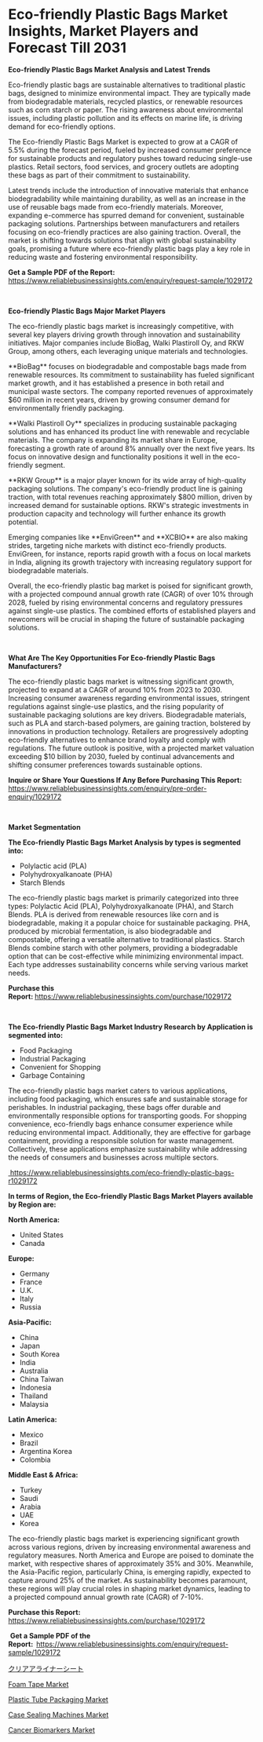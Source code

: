 <p><h1>Eco-friendly Plastic Bags Market Insights, Market Players and Forecast Till 2031</h1></p><p><strong>Eco-friendly Plastic Bags Market Analysis and Latest Trends</strong></p>
<p><p>Eco-friendly plastic bags are sustainable alternatives to traditional plastic bags, designed to minimize environmental impact. They are typically made from biodegradable materials, recycled plastics, or renewable resources such as corn starch or paper. The rising awareness about environmental issues, including plastic pollution and its effects on marine life, is driving demand for eco-friendly options.</p><p>The Eco-friendly Plastic Bags Market is expected to grow at a CAGR of 5.5% during the forecast period, fueled by increased consumer preference for sustainable products and regulatory pushes toward reducing single-use plastics. Retail sectors, food services, and grocery outlets are adopting these bags as part of their commitment to sustainability.</p><p>Latest trends include the introduction of innovative materials that enhance biodegradability while maintaining durability, as well as an increase in the use of reusable bags made from eco-friendly materials. Moreover, expanding e-commerce has spurred demand for convenient, sustainable packaging solutions. Partnerships between manufacturers and retailers focusing on eco-friendly practices are also gaining traction. Overall, the market is shifting towards solutions that align with global sustainability goals, promising a future where eco-friendly plastic bags play a key role in reducing waste and fostering environmental responsibility.</p></p>
<p><strong>Get a Sample PDF of the Report:&nbsp;</strong> <a href="https://www.reliablebusinessinsights.com/enquiry/request-sample/1029172">https://www.reliablebusinessinsights.com/enquiry/request-sample/1029172</a></p>
<p>&nbsp;</p>
<p><strong>Eco-friendly Plastic Bags Major Market Players</strong></p>
<p><p>The eco-friendly plastic bags market is increasingly competitive, with several key players driving growth through innovation and sustainability initiatives. Major companies include BioBag, Walki Plastiroll Oy, and RKW Group, among others, each leveraging unique materials and technologies.</p><p>**BioBag** focuses on biodegradable and compostable bags made from renewable resources. Its commitment to sustainability has fueled significant market growth, and it has established a presence in both retail and municipal waste sectors. The company reported revenues of approximately $60 million in recent years, driven by growing consumer demand for environmentally friendly packaging.</p><p>**Walki Plastiroll Oy** specializes in producing sustainable packaging solutions and has enhanced its product line with renewable and recyclable materials. The company is expanding its market share in Europe, forecasting a growth rate of around 8% annually over the next five years. Its focus on innovative design and functionality positions it well in the eco-friendly segment.</p><p>**RKW Group** is a major player known for its wide array of high-quality packaging solutions. The company's eco-friendly product line is gaining traction, with total revenues reaching approximately $800 million, driven by increased demand for sustainable options. RKW's strategic investments in production capacity and technology will further enhance its growth potential.</p><p>Emerging companies like **EnviGreen** and **XCBIO** are also making strides, targeting niche markets with distinct eco-friendly products. EnviGreen, for instance, reports rapid growth with a focus on local markets in India, aligning its growth trajectory with increasing regulatory support for biodegradable materials.</p><p>Overall, the eco-friendly plastic bag market is poised for significant growth, with a projected compound annual growth rate (CAGR) of over 10% through 2028, fueled by rising environmental concerns and regulatory pressures against single-use plastics. The combined efforts of established players and newcomers will be crucial in shaping the future of sustainable packaging solutions.</p></p>
<p>&nbsp;</p>
<p><strong>What Are The Key Opportunities For Eco-friendly Plastic Bags Manufacturers?</strong></p>
<p><p>The eco-friendly plastic bags market is witnessing significant growth, projected to expand at a CAGR of around 10% from 2023 to 2030. Increasing consumer awareness regarding environmental issues, stringent regulations against single-use plastics, and the rising popularity of sustainable packaging solutions are key drivers. Biodegradable materials, such as PLA and starch-based polymers, are gaining traction, bolstered by innovations in production technology. Retailers are progressively adopting eco-friendly alternatives to enhance brand loyalty and comply with regulations. The future outlook is positive, with a projected market valuation exceeding $10 billion by 2030, fueled by continual advancements and shifting consumer preferences towards sustainable options.</p></p>
<p><strong>Inquire or Share Your Questions If Any Before Purchasing This Report:</strong> <a href="https://www.reliablebusinessinsights.com/enquiry/pre-order-enquiry/1029172">https://www.reliablebusinessinsights.com/enquiry/pre-order-enquiry/1029172</a></p>
<p>&nbsp;</p>
<p><strong>Market Segmentation</strong></p>
<p><strong>The Eco-friendly Plastic Bags Market Analysis by types is segmented into:</strong></p>
<p><ul><li>Polylactic acid (PLA)</li><li>Polyhydroxyalkanoate (PHA)</li><li>Starch Blends</li></ul></p>
<p><p>The eco-friendly plastic bags market is primarily categorized into three types: Polylactic Acid (PLA), Polyhydroxyalkanoate (PHA), and Starch Blends. PLA is derived from renewable resources like corn and is biodegradable, making it a popular choice for sustainable packaging. PHA, produced by microbial fermentation, is also biodegradable and compostable, offering a versatile alternative to traditional plastics. Starch Blends combine starch with other polymers, providing a biodegradable option that can be cost-effective while minimizing environmental impact. Each type addresses sustainability concerns while serving various market needs.</p></p>
<p><strong>Purchase this Report:&nbsp;</strong><a href="https://www.reliablebusinessinsights.com/purchase/1029172">https://www.reliablebusinessinsights.com/purchase/1029172</a></p>
<p>&nbsp;</p>
<p><strong>The Eco-friendly Plastic Bags Market Industry Research by Application is segmented into:</strong></p>
<p><ul><li>Food Packaging</li><li>Industrial Packaging</li><li>Convenient for Shopping</li><li>Garbage Containing</li></ul></p>
<p><p>The eco-friendly plastic bags market caters to various applications, including food packaging, which ensures safe and sustainable storage for perishables. In industrial packaging, these bags offer durable and environmentally responsible options for transporting goods. For shopping convenience, eco-friendly bags enhance consumer experience while reducing environmental impact. Additionally, they are effective for garbage containment, providing a responsible solution for waste management. Collectively, these applications emphasize sustainability while addressing the needs of consumers and businesses across multiple sectors.</p></p>
<p><a href="https://www.reliablebusinessinsights.com/eco-friendly-plastic-bags-r1029172">&nbsp;https://www.reliablebusinessinsights.com/eco-friendly-plastic-bags-r1029172</a></p>
<p><strong>In terms of Region, the Eco-friendly Plastic Bags Market Players available by Region are:</strong></p>
<p>
    <p> <strong> North America: </strong>
        <ul>
            <li>United States</li>
            <li>Canada</li>
        </ul>
        </p> 
    <p> <strong> Europe: </strong>
        <ul>
            <li>Germany</li>
            <li>France</li>
            <li>U.K.</li>
            <li>Italy</li>
            <li>Russia</li>
        </ul>
        </p> 
    <p> <strong> Asia-Pacific: </strong>
        <ul>
            <li>China</li>
            <li>Japan</li>
            <li>South Korea</li>
            <li>India</li>
            <li>Australia</li>
            <li>China Taiwan</li>
            <li>Indonesia</li>
            <li>Thailand</li>
            <li>Malaysia</li>
        </ul>
        </p> 
    <p> <strong> Latin America: </strong>
        <ul>
            <li>Mexico</li>
            <li>Brazil</li>
            <li>Argentina Korea</li>
            <li>Colombia</li>
        </ul>
        </p> 
    <p> <strong> Middle East & Africa: </strong>
        <ul>
            <li>Turkey</li>
            <li>Saudi</li>
            <li>Arabia</li>
            <li>UAE</li>
            <li>Korea</li>
        </ul>
    </p>
    </p>
<p><p>The eco-friendly plastic bags market is experiencing significant growth across various regions, driven by increasing environmental awareness and regulatory measures. North America and Europe are poised to dominate the market, with respective shares of approximately 35% and 30%. Meanwhile, the Asia-Pacific region, particularly China, is emerging rapidly, expected to capture around 25% of the market. As sustainability becomes paramount, these regions will play crucial roles in shaping market dynamics, leading to a projected compound annual growth rate (CAGR) of 7-10%.</p></p>
<p><strong>Purchase this Report: </strong><a href="https://www.reliablebusinessinsights.com/purchase/1029172">https://www.reliablebusinessinsights.com/purchase/1029172</a></p>
<p>&nbsp;<strong>Get a Sample PDF of the Report:&nbsp;&nbsp;</strong><a href="https://www.reliablebusinessinsights.com/enquiry/request-sample/1029172">https://www.reliablebusinessinsights.com/enquiry/request-sample/1029172</a></p>
<p><strong></strong></p>
<p><p><a href="https://medium.com/@barbarakss89/clear-aligner-sheet-market-%E3%81%AE%E3%82%B0%E3%83%AD%E3%83%BC%E3%83%90%E3%83%AB%E5%B8%82%E5%A0%B4%E6%A6%82%E8%A6%81%E3%81%AF-%E4%B8%96%E7%95%8C%E3%81%8A%E3%82%88%E3%81%B3%E4%B8%BB%E8%A6%81%E5%B8%82%E5%A0%B4%E3%81%AB%E3%81%8A%E3%81%91%E3%82%8B%E6%A5%AD%E7%95%8C%E3%81%AB%E5%BD%B1%E9%9F%BF%E3%82%92%E4%B8%8E%E3%81%88%E3%82%8B%E4%B8%BB%E8%A6%81%E3%81%AA%E3%83%88%E3%83%AC%E3%83%B3%E3%83%89%E3%81%AB%E3%81%A4%E3%81%84%E3%81%A6-%E7%8B%AC%E8%87%AA%E3%81%AE%E8%A6%96%E7%82%B9%E3%82%92%E6%8F%90%E4%BE%9B%E3%81%97%E3%81%BE%E3%81%99-a1c836d5d96f">クリアアライナーシート</a></p><p><a href="https://issuu.com/reportprime-2/docs/foam-tape-market-size-2030.pptx_85341f854ffd97">Foam Tape Market</a></p><p><a href="https://issuu.com/reportprime-2/docs/plastic-tube-packaging-market-size-_616e26a82f4214">Plastic Tube Packaging Market</a></p><p><a href="https://medium.com/@yvonnecrona2023/case-sealing-machines-market-insights-market-products-and-regional-analysis-forecasted-for-period-a20143492bef">Case Sealing Machines Market</a></p><p><a href="https://github.com/GraceTurner587/Market-Research-Report-List-1/blob/main/cancer-biomarkers-market.md">Cancer Biomarkers Market</a></p></p>